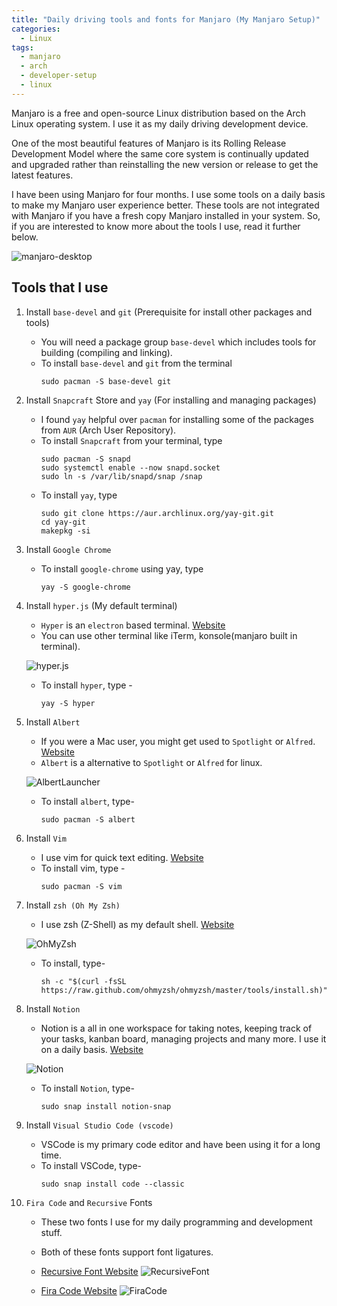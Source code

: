 ```yaml
---
title: "Daily driving tools and fonts for Manjaro (My Manjaro Setup)"
categories:
  - Linux
tags:
  - manjaro
  - arch
  - developer-setup
  - linux
---
```


Manjaro is a free and open-source Linux distribution based on the Arch Linux operating system. I use it as my daily driving development device. 

One of the most beautiful features of Manjaro is its Rolling Release Development Model where the same core system is continually updated and upgraded rather than reinstalling the new version or release to get the latest features.

I have been using Manjaro for four months. I use some tools on a daily basis to make my Manjaro user experience better. These tools are not integrated with Manjaro if you have a fresh copy Manjaro installed in your system. So, if you are interested to know more about the tools I use, read it further below.

![manjaro-desktop](../../../assets/img/blog/manjaro/manjaro.png)


## Tools that I use

1. Install ```base-devel``` and ```git``` (Prerequisite for install other packages and tools)
    - You will need a package group ```base-devel``` which includes tools for building (compiling and linking).
    - To install ```base-devel``` and ```git``` from the terminal
        ```
        sudo pacman -S base-devel git
        ```
2. Install ```Snapcraft``` Store and ```yay``` (For installing and managing packages)
    - I found ```yay``` helpful over ```pacman``` for installing some of the packages from ```AUR``` (Arch User Repository).
    - To install ```Snapcraft``` from your terminal, type
        ```
        sudo pacman -S snapd
        sudo systemctl enable --now snapd.socket
        sudo ln -s /var/lib/snapd/snap /snap
        ```
    - To install ```yay```, type
        ```
        sudo git clone https://aur.archlinux.org/yay-git.git
        cd yay-git
        makepkg -si
        ```
3. Install ```Google Chrome```
    - To install ```google-chrome``` using yay, type 
        ```
        yay -S google-chrome
        ```
4. Install ```hyper.js``` (My default terminal)
    - ```Hyper``` is an ```electron``` based terminal. [Website](https://hyper.is)
    - You can use other terminal like iTerm, konsole(manjaro built in terminal).

    ![hyper.js](../../../assets/img/blog/manjaro/hyper.png)

    - To install ```hyper```, type - 
        ```
        yay -S hyper
        ```
5. Install ```Albert```
    - If you were a Mac user, you might get used to ```Spotlight``` or ```Alfred```.  [Website](https://albertlauncher.github.io/)
    - ```Albert``` is a alternative to ```Spotlight``` or ```Alfred``` for linux.

    ![AlbertLauncher](../../../assets/img/blog/manjaro/albert.png)

    - To install ```albert```, type-
        ```
        sudo pacman -S albert
        ```
6. Install ```Vim```
    - I use vim for quick text editing. [Website](https://www.vim.org/)
    - To install vim, type -
        ```
        sudo pacman -S vim
        ```
7. Install ```zsh (Oh My Zsh)```
    - I use zsh (Z-Shell) as my default shell. [Website](https://ohmyz.sh/)
    
    ![OhMyZsh](../../../assets/img/blog/manjaro/zsh.png)

    - To install, type-
        ```
        sh -c "$(curl -fsSL https://raw.github.com/ohmyzsh/ohmyzsh/master/tools/install.sh)"
        ```
8. Install ```Notion```
    - Notion is a all in one workspace for taking notes, keeping track of your tasks, kanban board, managing projects and many more. I use it on a daily basis. [Website](https://notion.so)

    ![Notion](../../../assets/img/blog/manjaro/notion.png)

    - To install ```Notion```, type-
        ```
        sudo snap install notion-snap
        ```
9. Install ```Visual Studio Code (vscode)```
    - VSCode is my primary code editor and have been using it for a long time.
    - To install VSCode, type-
        ```
        sudo snap install code --classic
        ```
10. ```Fira Code``` and ```Recursive``` Fonts
    - These two fonts I use for my daily programming and development stuff.
    - Both of these fonts support font ligatures.

    - [Recursive Font Website](https://recursive.design)
    ![RecursiveFont](../../../assets/img/blog/manjaro/recursive.png)

    - [Fira Code Website](https://github.com/tonsky/FiraCode)
    ![FiraCode](../../../assets/img/blog/manjaro/firacode.png)


    
